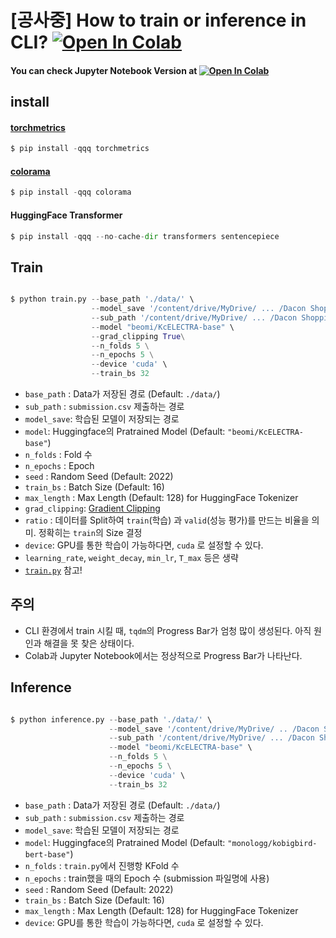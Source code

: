 # [공사중] How to train or inference in CLI? [![Open In Colab](https://colab.research.google.com/assets/colab-badge.svg)](https://colab.research.google.com/drive/1EPaUyBIP4VER23AKPoLBPjW-Gdn8Bv6b?usp=share_link)

#### You can check Jupyter Notebook Version at [![Open In Colab](https://colab.research.google.com/assets/colab-badge.svg)](https://colab.research.google.com/drive/1mB05pvu7d83KQX6dyYlj4jxdeUSEt7pJ?usp=sharing) 
 

## install
#### [torchmetrics](https://torchmetrics.readthedocs.io/en/stable/)
```python
$ pip install -qqq torchmetrics
```

#### [colorama](https://github.com/tartley/colorama)
```python
$ pip install -qqq colorama
```

#### HuggingFace Transformer
```python
$ pip install -qqq --no-cache-dir transformers sentencepiece
```


## Train 
```python

$ python train.py --base_path './data/' \
                  --model_save '/content/drive/MyDrive/ ... /Dacon Shopping/' \
                  --sub_path '/content/drive/MyDrive/ ... /Dacon Shopping/' \
                  --model "beomi/KcELECTRA-base" \
                  --grad_clipping True\
                  --n_folds 5 \
                  --n_epochs 5 \
                  --device 'cuda' \
                  --train_bs 32

```
- `base_path` : Data가 저장된 경로 (Default: `./data/`)
- `sub_path`  : `submission.csv` 제출하는 경로
- `model_save`: 학습된 모델이 저장되는 경로
- `model`: Huggingface의 Pratrained Model (Default: `"beomi/KcELECTRA-base"`)
- `n_folds`  : Fold 수
- `n_epochs` : Epoch
- `seed` : Random Seed (Default: 2022)
- `train_bs` : Batch Size (Default: 16)
- `max_length` : Max Length (Default: 128) for HuggingFace Tokenizer
- `grad_clipping`: [Gradient Clipping](https://neptune.ai/blog/understanding-gradient-clipping-and-how-it-can-fix-exploding-gradients-problem)
- `ratio` : 데이터를 Split하여 `train`(학습) 과 `valid`(성능 평가)를 만드는 비율을 의미. 정확히는 `train`의 Size 결정
- `device`: GPU를 통한 학습이 가능하다면, `cuda` 로 설정할 수 있다.
- `learning_rate`, `weight_decay`, `min_lr`, `T_max` 등은 생략 
- [`train.py`](https://github.com/renslightsaber/Dacon_Sentence_Type_Classification/blob/main/train.py) 참고!   


## 주의
 - CLI 환경에서 train 시킬 때, `tqdm`의 Progress Bar가 엄청 많이 생성된다. 아직 원인과 해결을 못 찾은 상태이다.
 - Colab과 Jupyter Notebook에서는 정상적으로 Progress Bar가 나타난다.



## Inference 
```python

$ python inference.py --base_path './data/' \
                      --model_save '/content/drive/MyDrive/ .. /Dacon Shopping/' \
                      --sub_path '/content/drive/MyDrive/ ... /Dacon Shopping/' \
                      --model "beomi/KcELECTRA-base" \
                      --n_folds 5 \
                      --n_epochs 5 \
                      --device 'cuda' \
                      --train_bs 32 

```
- `base_path` : Data가 저장된 경로 (Default: `./data/`)
- `sub_path`  : `submission.csv` 제출하는 경로
- `model_save`: 학습된 모델이 저장되는 경로
- `model`: Huggingface의 Pratrained Model (Default: `"monologg/kobigbird-bert-base"`)
- `n_folds`  : `train.py`에서 진행항 KFold 수
- `n_epochs` : train했을 때의 Epoch 수 (submission 파일명에 사용)  
- `seed` : Random Seed (Default: 2022)
- `train_bs` : Batch Size (Default: 16) 
- `max_length` : Max Length (Default: 128) for HuggingFace Tokenizer
- `device`: GPU를 통한 학습이 가능하다면, `cuda` 로 설정할 수 있다.






